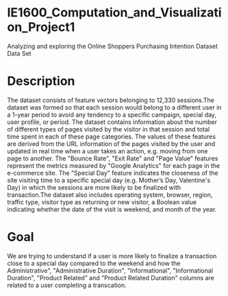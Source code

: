 # IE1600_Computation_and_Visualization_Project1
Analyzing and exploring the Online Shoppers Purchasing Intention Dataset Data Set


# Description

The dataset consists of feature vectors belonging to 12,330 sessions.The dataset was formed so that each session would belong to a different user in a 1-year period to avoid any tendency to a specific campaign, special day, user profile, or period. The dataset contains information about the number 
of different types of pages visited by the visitor in that session and total time spent in each of these page categories. The values of these 
features are derived from the URL information of the pages visited by the user and updated in real time when a user takes an action, e.g. moving from one page to another. The "Bounce Rate", "Exit Rate" and "Page Value" features represent the metrics measured by "Google Analytics" for each page in the e-commerce site. The "Special Day" feature indicates the closeness of the site visiting time to a specific special day (e.g. Mother’s Day, Valentine's Day) in which the sessions are more likely to be finalized with transaction.The dataset also includes operating system, browser, region, traffic type, visitor type as returning or new visitor, a Boolean value indicating whether the date of the visit is weekend, and month of the year. 

# Goal

We are trying to understand if a user is more likely to finalize a transaction close to a special day compared to the weekend and how the Administrative", "Administrative Duration", "Informational", "Informational Duration", "Product Related" and "Product Related Duration" columns are related to a user completing a transcation. 
